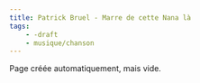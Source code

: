 ```yaml
---
title: Patrick Bruel - Marre de cette Nana là
tags:
    - -draft
    - musique/chanson
---
```


Page créée automatiquement, mais vide.
